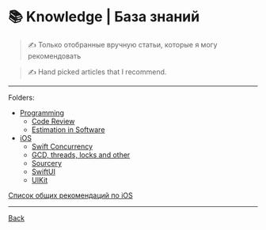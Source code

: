 # 📚 Knowledge | База знаний

> ✍️ Только отобранные вручную статьи, которые я могу рекомендовать

> ✍️ Hand picked articles that I recommend.

---

Folders:
- [Programming](prog/)
	- [Code Review](prog/code-review.md)
	- [Estimation in Software](prog/estimations.md)
- [iOS](ios/)
	- [Swift Concurrency](ios/swift-concurrency.md)
	- [GCD, threads, locks and other](ios/multithreading.md)
	- [Sourcery](ios/sourcery.md)
	- [SwiftUI](ios/swiftui.md)
	- [UIKit](ios/uikit.md)

[Список общих рекомендаций по iOS](ios-reclist.md)

---

[Back](../)
